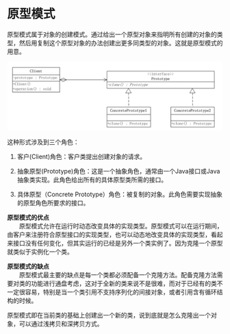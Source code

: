 # 原型模式

原型模式属于对象的创建模式。通过给出一个原型对象来指明所有创建的对象的类型，然后用复制这个原型对象的办法创建出更多同类型的对象。这就是原型模式的用意。

![原型模式](../../images/原型模式.png)

这种形式涉及到三个角色：

1. 客户(Client)角色：客户类提出创建对象的请求。

2. 抽象原型(Prototype)角色：这是一个抽象角色，通常由一个Java接口或Java抽象类实现。此角色给出所有的具体原型类所需的接口。

3. 具体原型（Concrete Prototype）角色：被复制的对象。此角色需要实现抽象的原型角色所要求的接口。


**原型模式的优点**  
　　原型模式允许在运行时动态改变具体的实现类型。原型模式可以在运行期间，由客户来注册符合原型接口的实现类型，也可以动态地改变具体的实现类型，看起来接口没有任何变化，但其实运行的已经是另外一个类实例了。因为克隆一个原型就类似于实例化一个类。

**原型模式的缺点**  
　　原型模式最主要的缺点是每一个类都必须配备一个克隆方法。配备克隆方法需要对类的功能进行通盘考虑，这对于全新的类来说不是很难，而对于已经有的类不一定很容易，特别是当一个类引用不支持序列化的间接对象，或者引用含有循环结构的时候。

原型模式即在当前类的基础上创建出一个新的类，说到底就是怎么克隆出一个对象，可以通过浅拷贝和深拷贝方式。
